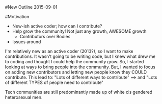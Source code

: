 #New Outline 2015-09-01

#Motivation
-  New-ish active coder; how can I contribute?
-  Help grow the community! Not just any growth, AWESOME growth
    +  Contributors over Bodies
-  Issues around 

I'm relatively new as an active coder (2013?), so I want to make contributions. It wasn't going to be writing code, but I knew what drew me to coding and thought I could help the community grow. So, I started looking at ways to bring people into the community. But, I wanted to focus on adding new contributors and letting new people know they COULD contribute.  This lead to:
"Lots of different ways to contribute" ==> and "Lots of different TYPES of people need to contribute"

Tech communities are still predominantly made up of white cis gendered heterosexual men.